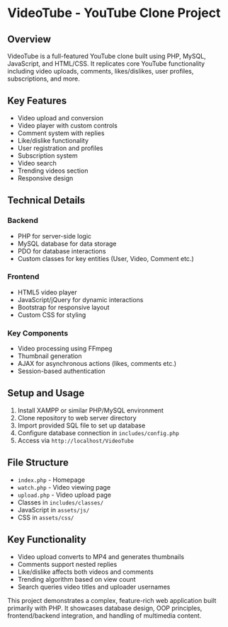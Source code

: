 
# VideoTube - YouTube Clone Project

## Overview

VideoTube is a full-featured YouTube clone built using PHP, MySQL, JavaScript, and HTML/CSS. It replicates core YouTube functionality including video uploads, comments, likes/dislikes, user profiles, subscriptions, and more.

## Key Features

- Video upload and conversion 
- Video player with custom controls
- Comment system with replies
- Like/dislike functionality
- User registration and profiles
- Subscription system
- Video search
- Trending videos section
- Responsive design

## Technical Details

### Backend
- PHP for server-side logic
- MySQL database for data storage
- PDO for database interactions
- Custom classes for key entities (User, Video, Comment etc.)

### Frontend  
- HTML5 video player
- JavaScript/jQuery for dynamic interactions
- Bootstrap for responsive layout
- Custom CSS for styling

### Key Components

- Video processing using FFmpeg
- Thumbnail generation
- AJAX for asynchronous actions (likes, comments etc.)
- Session-based authentication

## Setup and Usage

1. Install XAMPP or similar PHP/MySQL environment
2. Clone repository to web server directory
3. Import provided SQL file to set up database
4. Configure database connection in `includes/config.php`
5. Access via `http://localhost/VideoTube`

## File Structure

- `index.php` - Homepage
- `watch.php` - Video viewing page  
- `upload.php` - Video upload page
- Classes in `includes/classes/`
- JavaScript in `assets/js/`
- CSS in `assets/css/`

## Key Functionality

- Video upload converts to MP4 and generates thumbnails
- Comments support nested replies
- Like/dislike affects both videos and comments
- Trending algorithm based on view count
- Search queries video titles and uploader usernames

This project demonstrates a complex, feature-rich web application built primarily with PHP. It showcases database design, OOP principles, frontend/backend integration, and handling of multimedia content.
